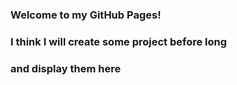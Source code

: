### Welcome to my GitHub Pages!
### I think I will create some project before long
### and display them here
